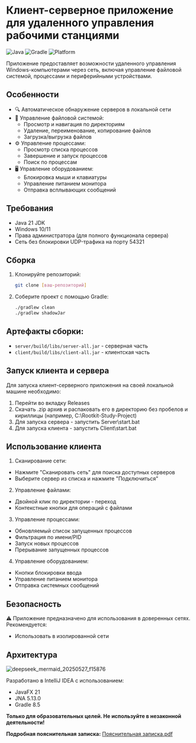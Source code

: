 # Клиент-серверное приложение для удаленного управления рабочими станциями

![Java](https://img.shields.io/badge/Java-21-orange)
![Gradle](https://img.shields.io/badge/Gradle-8.5-green)
![Platform](https://img.shields.io/badge/Platform-Windows-blue)

Приложение предоставляет возможности удаленного управления Windows-компьютерами через сеть, включая управление файловой системой, процессами и периферийными устройствами.

## Особенности
- 🔍 Автоматическое обнаружение серверов в локальной сети
- 📁 Управление файловой системой:
  - Просмотр и навигация по директориям
  - Удаление, переименование, копирование файлов
  - Загрузка/выгрузка файлов
- ⚙️ Управление процессами:
  - Просмотр списка процессов
  - Завершение и запуск процессов
  - Поиск по процессам
- 🖥️ Управление оборудованием:
  - Блокировка мыши и клавиатуры
  - Управление питанием монитора
  - Отправка всплывающих сообщений

## Требования
- Java 21 JDK
- Windows 10/11
- Права администратора (для полного функционала сервера)
- Сеть без блокировки UDP-трафика на порту 54321

## Сборка
1. Клонируйте репозиторий:
   ```bash
   git clone [ваш-репозиторий]
2. Соберите проект с помощью Gradle:
   ```bash
   ./gradlew clean
   ./gradlew shadowJar

## Артефакты сборки:
- ```server/build/libs/server-all.jar``` - серверная часть
- ```client/build/libs/client-all.jar``` - клиентская часть

## Запуск клиента и сервера
Для запуска клиент-серверного приложения на своей локальной машине необходимо:
1. Перейти во вкладку Releases
2. Скачать .zip архив и распаковать его в директорию без пробелов и кириллицы (например, C:\Rootkit-Study-Project)
3. Для запуска сервера - запустить Server\start.bat
4. Для запуска клиента - запустить Client\start.bat

## Использование клиента
1. Сканирование сети:
  - Нажмите "Сканировать сеть" для поиска доступных серверов
  - Выберите сервер из списка и нажмите "Подключиться"
2. Управление файлами:
  - Двойной клик по директории - переход
  - Контекстные кнопки для операций с файлами
3. Управление процессами:
  - Обновляемый список запущенных процессов
  - Фильтрация по имени/PID
  - Запуск новых процессов
  - Прерывание запущенных процессов
4. Управление оборудованием:
  - Кнопки блокировки ввода
  - Управление питанием монитора
  - Отправка системных сообщений

## Безопасность
⚠️ Приложение предназначено для использования в доверенных сетях.
Рекомендуется:
 - Использовать в изолированной сети

## Архитектура
![deepseek_mermaid_20250527_f15876](https://github.com/user-attachments/assets/d987156c-85f8-4cdf-9a6e-29b3cecbec56)

Разработано в IntelliJ IDEA с использованием:
 - JavaFX 21
 - JNA 5.13.0
 - Gradle 8.5

**Только для образовательных целей. Не используйте в незаконной деятельности!**

**Подробная пояснительная записка:**
[Пояснительная записка.pdf](https://github.com/user-attachments/files/20573887/default.pdf)
